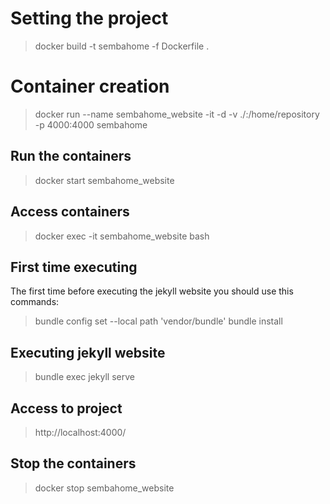 # Setting the project
> docker build -t sembahome -f Dockerfile .

# Container creation
> docker run --name sembahome_website -it -d -v ./:/home/repository -p 4000:4000 sembahome

## Run the containers
> docker start sembahome_website

## Access containers
> docker exec -it sembahome_website bash

## First time executing 
The first time before executing the jekyll website you should use this commands:
> bundle config set --local path 'vendor/bundle'
> bundle install

## Executing jekyll website
> bundle exec jekyll serve

## Access to project
> http://localhost:4000/

## Stop the containers
> docker stop sembahome_website
